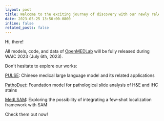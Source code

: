 ```yaml
---
layout: post
title: Welcome to the exciting journey of discovery with our newly released OpenMEDLab! 
date: 2023-05-25 13:50:00-0800
inline: false
related_posts: false
---
```


Hi, there! 

All models, code, and data of [OpenMEDLab](https://github.com/openmedlab) will be fully released during WAIC 2023 (July 6th, 2023).

Don't hesitate to explore our works:

[PULSE](https://github.com/openmedlab/PULSE): Chinese medical large language model and its related applications

[PathoDuet](https://github.com/openmedlab/PathoDuet): Foundation model for pathological slide analysis of H&E and IHC stains

[MedLSAM](https://github.com/openmedlab/MedLSAM): Exploring the possibility of integrating a few-shot localization framework with SAM

Check them out now!